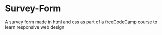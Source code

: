 # Survey-Form
A survey form made in html and css as part of a freeCodeCamp course to learn responsive web design
